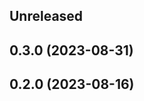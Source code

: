 <!-- Learn how to maintain this file at https://github.com/WordPress/gutenberg/tree/HEAD/packages#maintaining-changelogs. -->

## Unreleased

## 0.3.0 (2023-08-31)

## 0.2.0 (2023-08-16)
